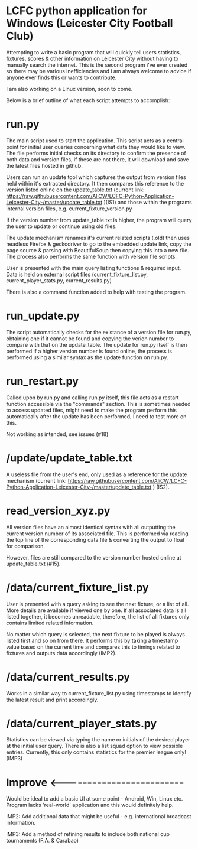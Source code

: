 # LCFC python application for Windows (Leicester City Football Club)
Attempting to write a basic program that will quickly tell users statistics, fixtures, scores & other information on Leicester City without having to manually search the internet. This is the second program i've ever created so there may be various inefficiencies and i am always welcome to advice if anyone ever finds this or wants to contribute.

I am also working on a Linux version, soon to come.

Below is a brief outline of what each script attempts to accomplish:

# run.py
The main script used to start the application. This script acts as a central point for initial user queries concerning what data they would like to view. The file performs initial checks on its directory to confirm the presence of both data and version files, if these are not there, it will download and save the latest files hosted in github.

Users can run an update tool which captures the output from version files held within it's extracted directory. It then compares this reference to the version listed online on the update_table.txt (current link: https://raw.githubusercontent.com/AliCW/LCFC-Python-Application-Leicester-City-/master/update_table.txt )(IS1) and those within the programs internal version files, e.g. current_fixture_version.py

If the version number from update_table.txt is higher, the program will query the user to update or continue using old files. 

The update mechanism renames it's current related scripts (.old) then uses headless Firefox & geckodriver to go to the embedded update link, copy the page source & parsing with BeautifulSoup then copying this into a new file. The process also performs the same function with version file scripts.

User is presented with the main query listing functions & required input. Data is held on external script files (current_fixture_list.py, current_player_stats.py, current_results.py)

There is also a command function added to help with testing the program.

# run_update.py
The script automatically checks for the existance of a version file for run.py, obtaining one if it cannot be found and copying the verion number to compare with that on the update_table. The update for run.py itself is then performed if a higher version number is found online, the process is performed using a similar syntax as the update function on run.py.

# run_restart.py
Called upon by run.py and calling run.py itself, this file acts as a restart function accessible via the "commands" section. This is sometimes needed to access updated files, might need to make the program perform this automatically after the update has been performed, I need to test more on this.

Not working as intended, see issues (#18)

# /update/update_table.txt
A useless file from the user's end, only used as a reference for the update mechanism (current link: https://raw.githubusercontent.com/AliCW/LCFC-Python-Application-Leicester-City-/master/update_table.txt ) (IS2).

# read_version_xyz.py
All version files have an almost identical syntax with all outputting the current version number of its associated file. This is performed via reading the top line of the corresponding data file & converting the output to float for comparison.

However, files are still compared to the version number hosted online at update_table.txt (#15).

# /data/current_fixture_list.py
User is presented with a query asking to see the next fixture, or a list of all. More details are available if viewed one by one. If all associated data is all listed together, it becomes unreadable, therefore, the list of all fixtures only contains limited related information.

No matter which query is selected, the next fixture to be played is always listed first and so on from there. It performs this by taking a timestamp value based on the current time and compares this to timings related to fixtures and outputs data accordingly (IMP2).

# /data/current_results.py
Works in a similar way to current_fixture_list.py using timestamps to identify the latest result and print accordingly.

# /data/current_player_stats.py
Statistics can be viewed via typing the name or initials of the desired player at the initial user query. There is also a list squad option to view possible entries. Currently, this only contains statistics for the premier league only! (IMP3)

# Improve <-------------------------
Would be ideal to add a basic UI at some point - Android, Win, Linux etc. Program lacks 'real-world' application and this would definitely help.

IMP2: Add additional data that might be useful - e.g. international broadcast information.

IMP3: Add a method of refining results to include both national cup tournaments (F.A. & Carabao)
